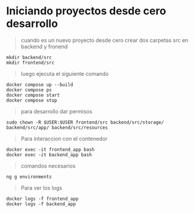 # Iniciando proyectos desde cero desarrollo
> cuando es un nuevo proyecto desde cero crear dos carpetas src en backend y fronend
```
mkdir backend/src
mkdir frontend/src
```
>luego ejecuta el siguiente comando
```
docker compose up --build
docker compose ps
docker compose start
docker compose stop
```
>para desarrollo dar permisos
```
sudo chown -R $USER:$USER frontend/src backend/src/storage/ backend/src/app/ backend/src/resources
```
>Para interaccion con el contenedor
```
docker exec -it frontend_app bash 
docker exec -it backend_app bash 
```
>comandos necesarios
```
ng g environments
```
>Para ver los logs
```
docker logs -f frontend_app
docker logs -f backend_app
```